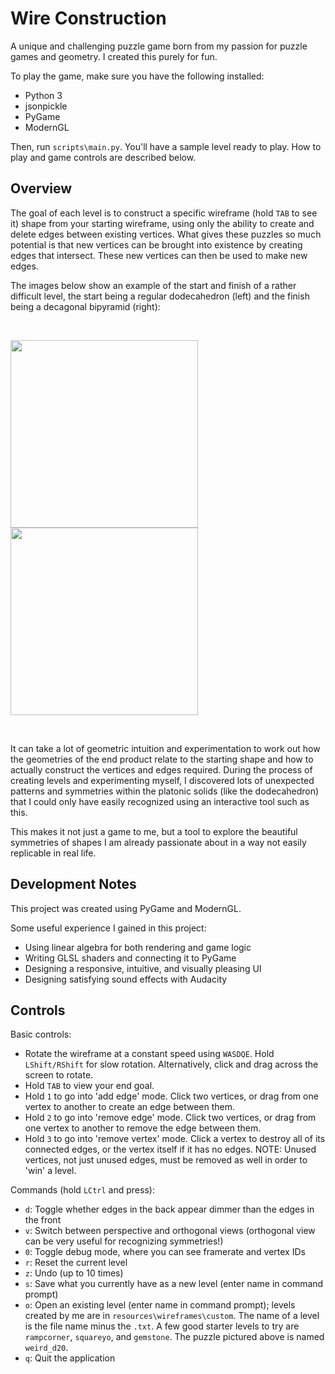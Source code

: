 # Wire Construction

A unique and challenging puzzle game born from my passion for puzzle games and geometry. I created this purely for fun.

To play the game, make sure you have the following installed:
- Python 3
- jsonpickle
- PyGame
- ModernGL

Then, run `scripts\main.py`. You'll have a sample level ready to play. How to play and game controls are described below.

## Overview

The goal of each level is to construct a specific wireframe (hold `TAB` to see it) shape from your starting wireframe, using only the ability to create and delete edges between existing vertices. What gives these puzzles so much potential is that new vertices can be brought into existence by creating edges that intersect. These new vertices can then be used to make new edges.

The images below show an example of the start and finish of a rather difficult level, the start being a regular dodecahedron (left) and the finish being a decagonal bipyramid (right):

&nbsp;  

<img src="https://github.com/Aledax/WireConstruction/assets/89650652/7d102db6-2969-4774-8dca-c8c77316b420" width="300" height="300">
<img src="https://github.com/Aledax/WireConstruction/assets/89650652/90a4a217-d168-4bcc-89fa-9da723a326d2" width="300" height="300">

&nbsp;  

It can take a lot of geometric intuition and experimentation to work out how the geometries of the end product relate to the starting shape and how to actually construct the vertices and edges required. During the process of creating levels and experimenting myself, I discovered lots of unexpected patterns and symmetries within the platonic solids (like the dodecahedron) that I could only have easily recognized using an interactive tool such as this.

This makes it not just a game to me, but a tool to explore the beautiful symmetries of shapes I am already passionate about in a way not easily replicable in real life.

## Development Notes

This project was created using PyGame and ModernGL.

Some useful experience I gained in this project:
- Using linear algebra for both rendering and game logic
- Writing GLSL shaders and connecting it to PyGame
- Designing a responsive, intuitive, and visually pleasing UI
- Designing satisfying sound effects with Audacity

## Controls

Basic controls:
- Rotate the wireframe at a constant speed using `WASDQE`. Hold `LShift/RShift` for slow rotation. Alternatively, click and drag across the screen to rotate.
- Hold `TAB` to view your end goal.
- Hold `1` to go into 'add edge' mode. Click two vertices, or drag from one vertex to another to create an edge between them.
- Hold `2` to go into 'remove edge' mode. Click two vertices, or drag from one vertex to another to remove the edge between them.
- Hold `3` to go into 'remove vertex' mode. Click a vertex to destroy all of its connected edges, or the vertex itself if it has no edges. NOTE: Unused vertices, not just unused edges, must be removed as well in order to 'win' a level.

Commands (hold `LCtrl` and press):
- `d`: Toggle whether edges in the back appear dimmer than the edges in the front
- `v`: Switch between perspective and orthogonal views (orthogonal view can be very useful for recognizing symmetries!)
- `0`: Toggle debug mode, where you can see framerate and vertex IDs
- `r`: Reset the current level
- `z`: Undo (up to 10 times)
- `s`: Save what you currently have as a new level (enter name in command prompt)
- `o`: Open an existing level (enter name in command prompt); levels created by me are in `resources\wireframes\custom`. The name of a level is the file name minus the `.txt`. A few good starter levels to try are `rampcorner`, `squareyo`, and `gemstone`. The puzzle pictured above is named `weird_d20`.
- `q`: Quit the application
